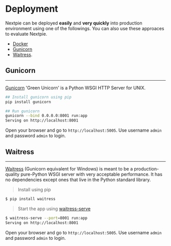 # Deployment

Nextpie can be deployed **easily** and **very quickly** into production environment using one of the followings. You can also use these approaces to evaluate Nextpie.

* [Docker](https://www.docker.com/)
* [Gunicorn](https://gunicorn.org/)
* [Waitress](https://docs.pylonsproject.org/projects/waitress/en/stable/).


## Gunicorn
---

[Gunicorn](https://gunicorn.org/) 'Green Unicorn' is a Python WSGI HTTP Server for UNIX.

```bash
## Install gunicorn using pip
pip install gunicorn

## Run gunicorn
gunicorn --bind 0.0.0.0:8001 run:app
Serving on http://localhost:8001
```

Open your browser and go to `http://localhost:5005`. Use username `admin` and password `admin` to login.


## Waitress
---

[Waitress](https://docs.pylonsproject.org/projects/waitress/en/stable/) (Gunicorn equivalent for Windows) is meant to be a production-quality pure-Python WSGI server with very acceptable performance. It has no dependencies except ones that live in the Python standard library.

> Install using pip

```bash
$ pip install waitress
```
> Start the app using [waitress-serve](https://docs.pylonsproject.org/projects/waitress/en/stable/runner.html)

```bash
$ waitress-serve --port=8001 run:app
Serving on http://localhost:8001
```

Open your browser and go to `http://localhost:5005`. Use username `admin` and password `admin` to login.
